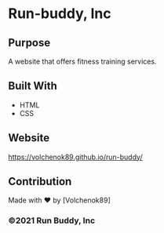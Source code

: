 # Run-buddy, Inc

## Purpose
A website that offers fitness training services.

## Built With
* HTML
* CSS

## Website
https://volchenok89.github.io/run-buddy/

## Contribution
Made with ❤️ by [Volchenok89]

### ©️2021 Run Buddy, Inc 
